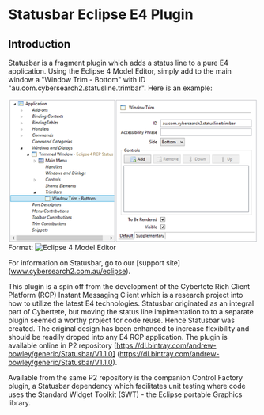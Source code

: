 # Statusbar Eclipse E4 Plugin

## Introduction

Statusbar is a fragment plugin which adds a status line to a pure E4 application.
Using the Eclipse 4 Model Editor, simply add to the main window a "Window Trim - Bottom" with ID "au.com.cybersearch2.statusline.trimbar".
Here is an example:


![Eclipse 4 Model Editor](/images/model-editor.png)
Format: ![Eclipse 4 Model Editor](url)

 
For information on Statusbar, go to our [support site] (www.cybersearch2.com.au/eclipse).

This plugin is a spin off from the development of the Cybertete Rich Client Platform (RCP) Instant Messaging Client
which is a research project into how to utilize the latest E4 technologies. Statusbar originated as
an integral part of Cybertete, but moving the status line implmentation to to a separate plugin seemed a
worthy project for code reuse. Hence Statusbar was created. The original design has been enhanced to increase flexibility 
and should be readily droped into any E4 RCP application. 
The plugin is available online in P2 repository [https://dl.bintray.com/andrew-bowley/generic/Statusbar/V1.1.0] (https://dl.bintray.com/andrew-bowley/generic/Statusbar/V1.1.0). 

Available from the same P2 repository is the companion Control Factory plugin, a Statusbar dependency which facilitates unit testing
where code uses the Standard Widget Toolkit (SWT) - the Eclipse portable Graphics library. 
 